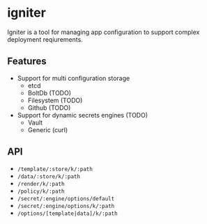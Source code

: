 # igniter

Igniter is a tool for managing app configuration to support complex deployment reqiurements.

## Features

- Support for multi configuration storage
    - etcd
    - BoltDb (TODO)
    - Filesystem (TODO)
    - Github (TODO)
- Support for dynamic secrets engines (TODO)
    - Vault
    - Generic (curl) 

## API

- `/template/:store/k/:path`
- `/data/:store/k/:path`
- `/render/k/:path`
- `/policy/k/:path`
- `/secret/:engine/options/default`
- `/secret/:engine/options/k/:path`
- `/options/[template|data]/k/:path`
